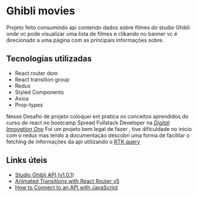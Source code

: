 # Ghibli movies 

Projeto feito consumindo api contendo dados sobre filmes do studio Ghibli onde vc pode visualizar uma lista de filmes e clikando no banner vc é direcionado a uma página com as principais informações sobre.

## Tecnologias utilizadas
- React router dom
- React transition group
- Redux
- Styled Components
- Axios
- Prop-types

Nesse Desafio de projeto coloquei em pratica os conceitos aprendidos do curso de react no bootcamp Spread Fullstack Developer na *[Digital Innovation One](https://www.dio.me/)* 
Foi um projeto bem legal de fazer , tive dificuldade no inicio com o redux mas lendo a documentação descobri uma forma de facilitar o fetching de informações da api utilizando o [RTK query](https://redux.js.org/tutorials/essentials/part-7-rtk-query-basics)

## Links úteis 

- [Studio Ghibli API (v1.0.1)](https://ghibliapi.herokuapp.com/#)
- [Animated Transitions with React Router v5](https://youtu.be/jMl0qOgcf6Y)
- [How to Connect to an API with JavaScript](https://www.taniarascia.com/how-to-connect-to-an-api-with-javascript/)